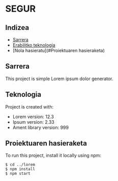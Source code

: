 # SEGUR
## Indizea
* [Sarrera](#Sarrera)
* [Erabilitko teknologia](#Teknologia)
* [Nola hasieratu](#Proiektuaren hasieraketa)

## Sarrera
This project is simple Lorem ipsum dolor generator.
	
## Teknologia
Project is created with:
* Lorem version: 12.3
* Ipsum version: 2.33
* Ament library version: 999
	
## Proiektuaren hasieraketa
To run this project, install it locally using npm:

```
$ cd ../lorem
$ npm install
$ npm start
```

